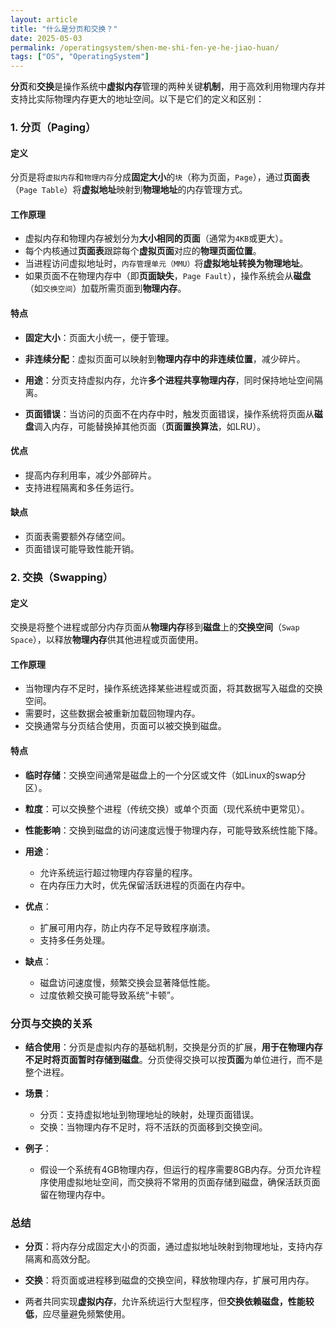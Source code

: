 ```yaml
---
layout: article
title: "什么是分页和交换？"
date: 2025-05-03
permalink: /operatingsystem/shen-me-shi-fen-ye-he-jiao-huan/
tags: ["OS", "OperatingSystem"]
---
```


 

**分页**和**交换**是操作系统中**虚拟内存**管理的两种关键**机制**，用于高效利用物理内存并支持比实际物理内存更大的地址空间。以下是它们的定义和区别：

### 1. 分页（Paging）

#### 定义

分页是将`虚拟内存`和`物理内存`分成**固定大小**的`块`（称为页面，`Page`），通过**页面表**（`Page Table`）将**虚拟地址**映射到**物理地址**的内存管理方式。

#### 工作原理
  - 虚拟内存和物理内存被划分为**大小相同的页面**（通常为`4KB`或更大）。
  - 每个内核通过**页面表**跟踪每个**虚拟页面**对应的**物理页面位置**。
  - 当进程访问虚拟地址时，`内存管理单元（MMU）`将**虚拟地址转换为物理地址**。
  - 如果页面不在物理内存中（即**页面缺失**，`Page Fault`），操作系统会从**磁盘**（如`交换空间`）加载所需页面到**物理内存**。

#### 特点
  - **固定大小**：页面大小统一，便于管理。
  - **非连续分配**：虚拟页面可以映射到**物理内存中的非连续位置**，减少碎片。
  
  - **用途**：分页支持虚拟内存，允许**多个进程共享物理内存**，同时保持地址空间隔离。
  
  - **页面错误**：当访问的页面不在内存中时，触发页面错误，操作系统将页面从**磁盘**调入内存，可能替换掉其他页面（**页面置换算法**，如LRU）。

#### 优点
  - 提高内存利用率，减少外部碎片。
  - 支持进程隔离和多任务运行。

#### 缺点
  - 页面表需要额外存储空间。
  - 页面错误可能导致性能开销。

### 2. 交换（Swapping）

#### 定义
 
 交换是将整个进程或部分内存页面从**物理内存**移到**磁盘**上的**交换空间**（`Swap Space`），以释放**物理内存**供其他进程或页面使用。

#### 工作原理
  - 当物理内存不足时，操作系统选择某些进程或页面，将其数据写入磁盘的交换空间。
  - 需要时，这些数据会被重新加载回物理内存。
  - 交换通常与分页结合使用，页面可以被交换到磁盘。

#### 特点
  - **临时存储**：交换空间通常是磁盘上的一个分区或文件（如Linux的swap分区）。
  - **粒度**：可以交换整个进程（传统交换）或单个页面（现代系统中更常见）。
  - **性能影响**：交换到磁盘的访问速度远慢于物理内存，可能导致系统性能下降。

- **用途**：
  - 允许系统运行超过物理内存容量的程序。
  - 在内存压力大时，优先保留活跃进程的页面在内存中。

- **优点**：
  - 扩展可用内存，防止内存不足导致程序崩溃。
  - 支持多任务处理。

- **缺点**：
  - 磁盘访问速度慢，频繁交换会显著降低性能。
  - 过度依赖交换可能导致系统“卡顿”。

### 分页与交换的关系

- **结合使用**：分页是虚拟内存的基础机制，交换是分页的扩展，**用于在物理内存不足时将页面暂时存储到磁盘**。分页使得交换可以按**页面**为单位进行，而不是整个进程。

- **场景**：
  - 分页：支持虚拟地址到物理地址的映射，处理页面错误。
  - 交换：当物理内存不足时，将不活跃的页面移到交换空间。

- **例子**：
  - 假设一个系统有4GB物理内存，但运行的程序需要8GB内存。分页允许程序使用虚拟地址空间，而交换将不常用的页面存储到磁盘，确保活跃页面留在物理内存中。

### 总结

- **分页**：将内存分成固定大小的页面，通过虚拟地址映射到物理地址，支持内存隔离和高效分配。

- **交换**：将页面或进程移到磁盘的交换空间，释放物理内存，扩展可用内存。

- 两者共同实现**虚拟内存**，允许系统运行大型程序，但**交换依赖磁盘，性能较低**，应尽量避免频繁使用。

